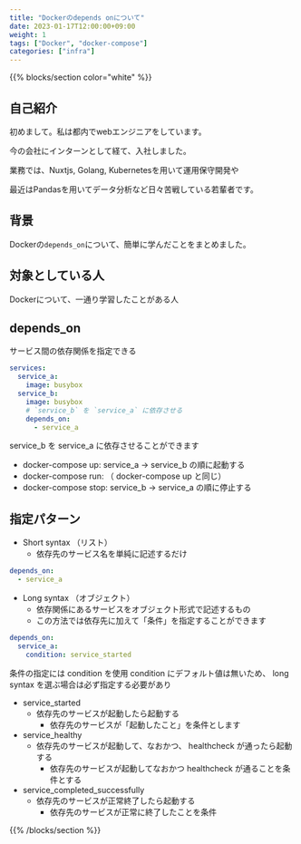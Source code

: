 ```yaml
---
title: "Dockerのdepends onについて"
date: 2023-01-17T12:00:00+09:00
weight: 1
tags: ["Docker", "docker-compose"]
categories: ["infra"]
---
```


{{% blocks/section color="white" %}}

## 自己紹介

初めまして。私は都内でwebエンジニアをしています。

今の会社にインターンとして経て、入社しました。

業務では、Nuxtjs, Golang, Kubernetesを用いて運用保守開発や

最近はPandasを用いてデータ分析など日々苦戦している若輩者です。

## 背景

Dockerの`depends_on`について、簡単に学んだことをまとめました。

## 対象としている人

Dockerについて、一通り学習したことがある人

## depends_on

サービス間の依存関係を指定できる

```docker-compose.yaml
services:
  service_a:
    image: busybox
  service_b:
    image: busybox
    # `service_b` を `service_a` に依存させる
    depends_on:
      - service_a
```

service_b を service_a に依存させることができます

- docker-compose up: service_a → service_b の順に起動する
- docker-compose run: （ docker-compose up と同じ）
- docker-compose stop: service_b → service_a の順に停止する

## 指定パターン

- Short syntax （リスト）
  - 依存先のサービス名を単純に記述するだけ

```docker-compose.yaml
depends_on:
  - service_a
```

- Long syntax （オブジェクト）
  - 依存関係にあるサービスをオブジェクト形式で記述するもの
  - この方法では依存先に加えて「条件」を指定することができます

```docker-compose.yaml
depends_on:
  service_a:
    condition: service_started
```

条件の指定には condition を使用
condition にデフォルト値は無いため、 long syntax を選ぶ場合は必ず指定する必要があり

- service_started
  - 依存先のサービスが起動したら起動する
    - 依存先のサービスが「起動したこと」を条件とします
- service_healthy
  - 依存先のサービスが起動して、なおかつ、 healthcheck が通ったら起動する
    - 依存先のサービスが起動してなおかつ healthcheck が通ることを条件とする
- service_completed_successfully
  - 依存先のサービスが正常終了したら起動する
    - 依存先のサービスが正常に終了したことを条件

{{% /blocks/section %}}
